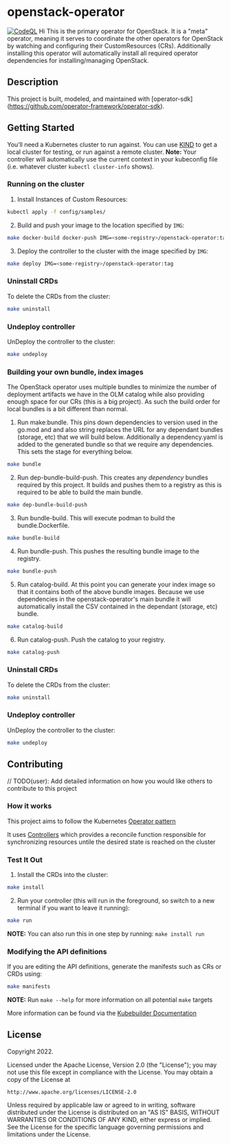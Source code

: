# openstack-operator

[![CodeQL](https://github.com/openstack-k8s-operators/openstack-operator/actions/workflows/codeql.yml/badge.svg)](https://github.com/openstack-k8s-operators/openstack-operator/actions/workflows/codeql.yml)
Hi
This is the primary operator for OpenStack. It is a "meta" operator, meaning it
serves to coordinate the other operators for OpenStack by watching and configuring
their CustomResources (CRs). Additionally installing this operator will automatically
install all required operator dependencies for installing/managing OpenStack.

## Description

This project is built, modeled, and maintained with [operator-sdk] (https://github.com/operator-framework/operator-sdk).

## Getting Started
You’ll need a Kubernetes cluster to run against. You can use [KIND](https://sigs.k8s.io/kind) to get a local cluster for testing, or run against a remote cluster.
**Note:** Your controller will automatically use the current context in your kubeconfig file (i.e. whatever cluster `kubectl cluster-info` shows).

### Running on the cluster
1. Install Instances of Custom Resources:

```sh
kubectl apply -f config/samples/
```

2. Build and push your image to the location specified by `IMG`:

```sh
make docker-build docker-push IMG=<some-registry>/openstack-operator:tag
```

3. Deploy the controller to the cluster with the image specified by `IMG`:

```sh
make deploy IMG=<some-registry>/openstack-operator:tag
```

### Uninstall CRDs
To delete the CRDs from the cluster:

```sh
make uninstall
```

### Undeploy controller
UnDeploy the controller to the cluster:

```sh
make undeploy
```

### Building your own bundle, index images
The OpenStack operator uses multiple bundles to minimize the number of
deployment artifacts we have in the OLM catalog while also providing enough
space for our CRs (this is a big project). As such the build order for local
bundles is a bit different than normal.

1. Run make:bundle. This pins down dependencies to version used in the go.mod and
 and also string replaces the URL for any dependant bundles (storage, etc) that
 we will build below. Additionally a dependency.yaml is added to the generated bundle
 so that we require any dependencies. This sets the stage for everything below.

```sh
make bundle
```

2. Run dep-bundle-build-push. This creates any *dependency* bundles required by this project.
It builds and pushes them to a registry as this is required to be able to build the main
bundle.

```sh
make dep-bundle-build-push
```

3. Run bundle-build. This will execute podman to build the bundle.Dockerfile.

```sh
make bundle-build
```

4. Run bundle-push. This pushes the resulting bundle image to the registry.

```sh
make bundle-push
```

5. Run catalog-build.  At this point you can generate your index image so that it contains both of the above bundle images. Because we use dependencies in the openstack-operator's main bundle it will
 automatically install the CSV contained in the dependant (storage, etc) bundle.

```sh
make catalog-build
```

6. Run catalog-push. Push the catalog to your registry.

```sh
make catalog-push
```

### Uninstall CRDs
To delete the CRDs from the cluster:

```sh
make uninstall
```

### Undeploy controller
UnDeploy the controller to the cluster:

```sh
make undeploy
```

## Contributing
// TODO(user): Add detailed information on how you would like others to contribute to this project

### How it works
This project aims to follow the Kubernetes [Operator pattern](https://kubernetes.io/docs/concepts/extend-kubernetes/operator/)

It uses [Controllers](https://kubernetes.io/docs/concepts/architecture/controller/)
which provides a reconcile function responsible for synchronizing resources untile the desired state is reached on the cluster

### Test It Out
1. Install the CRDs into the cluster:

```sh
make install
```

2. Run your controller (this will run in the foreground, so switch to a new terminal if you want to leave it running):

```sh
make run
```

**NOTE:** You can also run this in one step by running: `make install run`

### Modifying the API definitions
If you are editing the API definitions, generate the manifests such as CRs or CRDs using:

```sh
make manifests
```

**NOTE:** Run `make --help` for more information on all potential `make` targets

More information can be found via the [Kubebuilder Documentation](https://book.kubebuilder.io/introduction.html)

## License

Copyright 2022.

Licensed under the Apache License, Version 2.0 (the "License");
you may not use this file except in compliance with the License.
You may obtain a copy of the License at

    http://www.apache.org/licenses/LICENSE-2.0

Unless required by applicable law or agreed to in writing, software
distributed under the License is distributed on an "AS IS" BASIS,
WITHOUT WARRANTIES OR CONDITIONS OF ANY KIND, either express or implied.
See the License for the specific language governing permissions and
limitations under the License.
